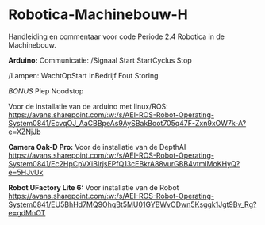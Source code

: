 # Robotica-Machinebouw-H
Handleiding en commentaar voor code Periode 2.4 Robotica in de Machinebouw.

**Arduino:**
Communicatie:
/Signaal
Start
StartCyclus
Stop

/Lampen:
WachtOpStart
InBedrijf
Fout
Storing

*BONUS*
Piep
Noodstop

Voor de installatie van de arduino met linux/ROS:
https://avans.sharepoint.com/:w:/s/AEI-ROS-Robot-Operating-System0841/EcvqOJ_AaCBBpeAs9AySBakBoot705q47F-Zxn9xOW7k-A?e=XZNjJb

**Camera Oak-D Pro:**
Voor de installatie van de DepthAI
https://avans.sharepoint.com/:w:/s/AEI-ROS-Robot-Operating-System0841/Ec2HpCpVXiBIrjsEPfQ13cEBkrA88vurGBB4vtmlMoKHyQ?e=5HJvUk

**Robot UFactory Lite 6:**
Voor installatie van de Robot
https://avans.sharepoint.com/:w:/s/AEI-ROS-Robot-Operating-System0841/EU5BhHd7MQ9OhqBt5MU01GYBWvODwn5Ksggk1Jgt9Bv_Rg?e=gdMnOT
